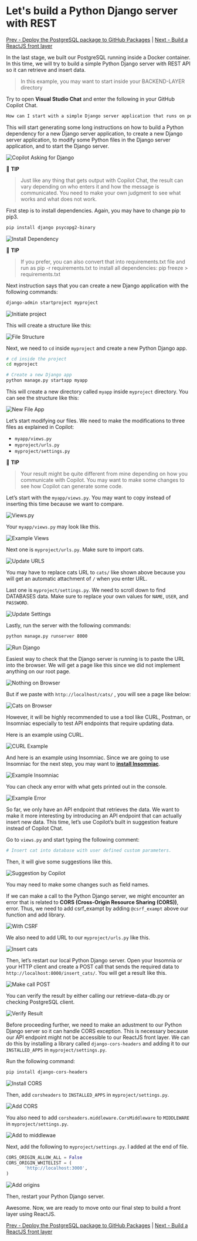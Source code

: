 # Let's build a Python Django server with REST

[Prev - Deploy the PostgreSQL package to GitHub Packages](../4_StoringPostgreSQLImageRegistry/README.md) |  [Next - Build a ReactJS front layer](../6_BuildReactJS/README.md)

In the last stage, we built our PostgreSQL running inside a Docker container. In this time, we will try to build a simple Python Django server with REST API so it can retrieve and insert data.

> In this example, you may want to start inside your BACKEND-LAYER directory

Try to open **Visual Studio Chat** and enter the following in your GitHub Copilot Chat.

```bash
How can I start with a simple Django server application that runs on port 8000 and expose an REST API endpoint that retrieves cats data by connecting to a local PostgreSQL that runs on port 5432?
```

This will start generating some long instructions on how to build a Python dependency for a new Django server application, to create a new Django server application, to modify some Python files in the Django server application, and to start the Django server.

![Copilot Asking for Django](./images/0_CopilotAskDjango.jpg)

📝 **TIP** 
> Just like any thing that gets output with Copilot Chat, the result can vary depending on who enters it and how the message is communicated. You need to make your own judgment to see what works and what does not work. 

First step is to install dependencies. Again, you may have to change pip to pip3.

```bash
pip install django psycopg2-binary
```

![Install Dependency](./images/1_InstallDependency.jpg)

📝 **TIP** 
> If you prefer, you can also convert that into requirements.txt file and run as pip -r requirements.txt to install all dependencies: pip freeze > requirements.txt

Next instruction says that you can create a new Django application with the following commands:

```bash
django-admin startproject myproject
```

![Initiate project](./images/2_InitiateProject.jpg)

This will create a structure like this:

![File Structure](./images/3_FileStructure.jpg)

Next, we need to `cd` inside `myproject` and create a new Python Django app.

```bash
# cd inside the project
cd myproject

# Create a new Django app
python manage.py startapp myapp
```

This will create a new directory called `myapp` inside `myproject` directory. You can see the structure like this:

![New File App](./images/4_NewFileApp.jpg)

Let’s start modifying our files. We need to make the modifications to three files as explained in Copilot:

- `myapp/views.py`
- `myproject/urls.py`
- `myproject/settings.py`

📝 **TIP** 
> Your result might be quite different from mine depending on how you communicate with Copilot. You may want to make some changes to see how Copilot can generate some code.

Let’s start with the `myapp/views.py`. You may want to copy instead of inserting this time because we want to compare.

![Views.py](./images/5_CreateViews.jpg)

Your `myapp/views.py` may look like this.

![Example Views](./images/6_ExampleViews.jpg)

Next one is `myproject/urls.py`. Make sure to import cats.

![Update URLS](./images/7_UpdateURLS.jpg)

You may have to replace cats URL to `cats/` like shown above because you will get an automatic attachment of `/` when you enter URL.

Last one is `myproject/settings.py`. We need to scroll down to find DATABASES data. Make sure to replace your own values for `NAME`, `USER`, and `PASSWORD`.

![Update Settings](./images/8_UpdateSettings.jpg)

Lastly, run the server with the following commands:

```bash
python manage.py runserver 8000
```

![Run Django](./images/9_RunDjango.jpg)

Easiest way to check that the Django server is running is to paste the URL into the browser. We will get a page like this since we did not implement anything on our root page.

![Nothing on Browser](./images/10_NothingBrowser.jpg)

But if we paste with `http://localhost/cats/` , you will see a page like below:

![Cats on Browser](./images/11_CatsBrowser.jpg)

However, it will be highly recommended to use a tool like CURL, Postman, or Insomniac especially to test API endpoints that require updating data.

Here is an example using CURL.

![CURL Example](./images/12_ExampleCurl.jpg)

And here is an example using Insomniac. Since we are going to use Insomniac for the next step, you may want to [**install Insomniac**](https://insomnia.rest/download).

![Example Insomniac](./images/13_InsomniacGET.jpg)

You can check any error with what gets printed out in the console.

![Example Error](./images/14_LocalServerLog.jpg)

So far, we only have an API endpoint that retrieves the data. We want to make it more interesting by introducing an API endpoint that can actually insert new data. This time, let’s use Copilot’s built in suggestion feature instead of Copilot Chat.

Go to `views.py` and start typing the following comment:

```bash
# Insert cat into database with user defined custom parameters. 
```

Then, it will give some suggestions like this.

![Suggestion by Copilot](./images/15_SuggestionViews.jpg)

You may need to make some changes such as field names.

If we can make a call to the Python Django server, we might encounter an error that is related to **CORS (Cross-Origin Resource Sharing (CORS))**, error. Thus, we need to add csrf_exampt by adding `@csrf_exampt` above our function and add library.

![With CSRF](./images/16_WithSomeChange.jpg)

We also need to add URL to our `myproject/urls.py` like this.

![Insert cats](./images/17_InsertCat.jpg)

Then, let’s restart our local Python Django server. Open your Insomnia or your HTTP client and create a POST call that sends the required data to `http://localhost:8000/insert_cats/`. You will get a result like this.

![Make call POST](./images/18_MakeCallPOST.jpg)

You can verify the result by either calling our retrieve-data-db.py or checking PostgreSQL client.

![Verify Result](./images/19_SuccessDB.jpg)

Before proceeding further, we need to make an adustment to our Python Django server so it can handle CORS exception. This is necessary because our API endpoint might not be accessible to our ReactJS front layer. We can do this by installing a library called `django-cors-headers` and adding it to our `INSTALLED_APPS` in `myproject/settings.py`.

Run the following command:

```bash
pip install django-cors-headers
```

![Install CORS](./images/20_InstallCORS.jpg)

Then, add `corsheaders` to `INSTALLED_APPS` in `myproject/settings.py`.

![Add CORS](./images/21_AddCORS_installed.jpg)

You also need to add `corsheaders.middleware.CorsMiddleware` to `MIDDLEWARE` in `myproject/settings.py`.

![Add to middlewae](./images/22_AddCORS_middleware.jpg)

Next, add the following to `myproject/settings.py`. I added at the end of file.

```python
CORS_ORIGIN_ALLOW_ALL = False
CORS_ORIGIN_WHITELIST = (
       'http://localhost:3000',
)
```

![Add origins](./images/23_AddCORS_origin.jpg)

Then, restart your Python Django server.

Awesome. Now, we are ready to move onto our final step to build a front layer using ReactJS.

[Prev - Deploy the PostgreSQL package to GitHub Packages](../4_StoringPostgreSQLImageRegistry/README.md) |  [Next - Build a ReactJS front layer](../6_BuildReactJS/README.md)

